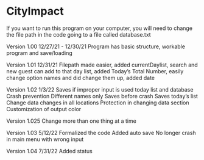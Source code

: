 # CityImpact

If you want to run this program on your computer, you will need to change the file path in the code going to a file called database.txt

Version 1.00 12/27/21 - 12/30/21
Program has basic structure, workable program and save/loading

Version 1.01 12/31/21
Filepath made easier, added currentDaylist, search and new guest can add to that day list, added Today’s Total Number, easily change option names and did change them up, added date

Version 1.02 1/3/22
Saves if improper input is used today list and database 
Crash prevention
Different names only
Saves before crash
Saves today’s list
Change data changes in all locations
Protection in changing data section
Customization of output color

Version 1.025
Change more than one thing at a time

Version 1.03 5/12/22
Formalized the code
Added auto save
No longer crash in main menu with wrong input

Version 1.04 7/31/22
Added status
